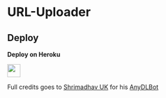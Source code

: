# URL-Uploader

## Deploy 

<b>Deploy on Heroku</b>
<p align="left">
    <a href="https://heroku.com/deploy?template=https://github.com/b0tTest/f-URLup">
           <img height="30px" src="https://img.shields.io/badge/Deploy%20To%20Heroku-blueviolet?style=for-the-badge&logo=heroku">
  </a>
  </p>

Full credits goes to [Shrimadhav UK](https://github.com/SpEcHiDe) for his [AnyDLBot](https://github.com/SpEcHiDe/AnyDLBot)
